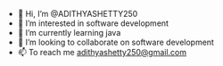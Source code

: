 - 👋 Hi, I’m @ADITHYASHETTY250
- 👀 I’m interested in software development
- 🌱 I’m currently learning java
- 💞️ I’m looking to collaborate on software development
- 📫 To reach me adithyashetty250@gmail.com

<!---
ADITHYASHETTY250/ADITHYASHETTY250 is a ✨ special ✨ repository because its `README.md` (this file) appears on your GitHub profile.
You can click the Preview link to take a look at your changes.
--->
